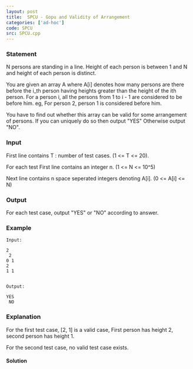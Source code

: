 ```yaml
---
layout: post
title:  SPCU - Gopu and Validity of Arrangement
categories: ['ad-hoc']
code: SPCU
src: SPCU.cpp
---
```


### **Statement**

N persons are standing in a line. Height of each person is between 1 and N and
height of each person is distinct.

You are given an array A where A[i] denotes how many persons are there before
the i_th person having heights greater than the height of the ith person. For
a person i, all the persons from 1 to i - 1 are considered to be before him.
eg, For person 2, person 1 is considered before him.

You have to find out whether this array can be valid for some arrangement of
persons. If you can uniquely do so then output "YES" Otherwise output "NO".

### Input

First line contains T : number of test cases. (1 <= T <= 20).

For each test First line contains an integer n. (1 <= N <= 10^5)

Next line contains n space seperated integers denoting A[i]. (0 <= A[i] <= N)

### Output

For each test case, output "YES" or "NO" according to answer.

### Example

    
    
    Input:
    2  
     2  
    0 1  
    2  
    1 1 
    
    
    Output:
    YES  
     NO

### Explanation

For the first test case, [2, 1] is a valid case, First person has height 2,
second person has height 1.

For the second test case, no valid test case exists.



#### **Solution**



